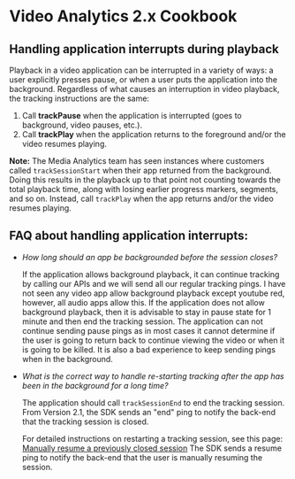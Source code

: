 # Video Analytics 2.x Cookbook

## Handling application interrupts during playback

Playback in a video application can be interrupted in a variety of ways: a
user explicitly presses pause, or when a user puts the application into the
background. Regardless of what causes an interruption in video playback, the
tracking instructions are the same:

1. Call **trackPause** when the application is interrupted (goes to background, video pauses, etc.). 
2. Call **trackPlay** when the application returns to the foreground and/or the video resumes playing.

**Note:** The Media Analytics team has seen instances where customers called 
`trackSessionStart` when their app returned from the background. Doing this 
results in the playback up to that point not counting towards the total playback 
time, along with losing earlier progress markers, segments, and so on. Instead, 
call `trackPlay` when the app returns and/or the video resumes playing.

## FAQ about handling application interrupts:

* _How long should an app be backgrounded before the session closes?_

  If the application allows background playback, it can continue tracking by calling 
  our APIs and we will send all our regular tracking pings. I have not seen any video 
  app allow background playback except youtube red, however, all audio apps allow this. 
  If the application does not allow background playback, then it is advisable to stay 
  in pause state for 1 minute and then end the tracking session. The application can 
  not continue sending pause pings as in most cases it cannot determine if the user 
  is going to return back to continue viewing the video or when it is going to be 
  killed. It is also a bad experience to keep sending pings when in the background.

* _What is the correct way to handle re-starting tracking after the app has been in
  the background for a long time?_

  The application should call `trackSessionEnd` to end the tracking session. From 
  Version 2.1, the SDK sends an "end" ping to notify the back-end that the tracking 
  session is closed. 

  For detailed instructions on restarting a tracking session, see this page:
  [Manually resume a previously closed session](../va_sdks/js-sdk/manually-resume-session.md)
  The SDK sends a resume ping to notify the back-end that the user is manually 
  resuming the session.
